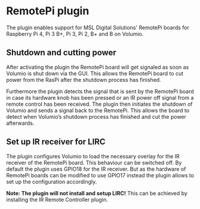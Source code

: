 # RemotePi plugin

The plugin enables support for MSL Digital Solutions' RemotePi boards for Raspberry Pi 4, Pi 3 B+, Pi 3, Pi 2, B+ and B on Volumio.

## Shutdown and cutting power
After activating the plugin the RemotePi board will get signaled as soon as Volumio is shut down via the GUI.
This allows the RemotePi board to cut power from the RasPi after the shutdown process has finished.

Furthermore the plugin detects the signal that is sent by the RemotePi board in case its hardware knob has been pressed or an IR power off signal from a remote control has been received. The plugin then initiates the shutdown of Volumio and sends a signal back to the RemotePi. This allows the board to detect when Volumio’s shutdown process has finished and cut the power afterwards.

## Set up IR receiver for LIRC
The plugin configures Volumio to load the necessary overlay for the IR receiver of the RemotePi board. This behaviour can be switched off. By default the plugin uses GPIO18 for the IR receiver. But as the hardware of RemotePi boards can be modified to use GPIO17 instead the plugin allows to set up the configuration accordingly.

**Note: The plugin will not install and setup LIRC!** This can be achieved by installing the IR Remote Controller plugin.
